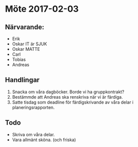 Möte 2017-02-03
===============

Närvarande:
-----------

  * Erik
  * Oskar IT är SJUK
  * Oskar MATTE 
  * Carl
  * Tobias
  * Andreas

Handlingar
----------

  1. Snacka om våra dagböcker. Borde vi ha gruppkontrakt?
  2. Bestämmde att Andreas ska renskriva när vi är färdiga.
  3. Satte tisdag som deadline för färdigskrivande av våra delar i
     planeringsrapporten.

Todo
----

  * Skriva om våra delar.
  * Vara allmänt sköna. (och friska)


